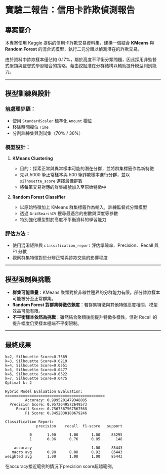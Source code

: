 # 實驗二報告：信用卡詐欺偵測報告

## 專案簡介

本專案使用 Kaggle 提供的信用卡詐欺交易資料集，建構一個結合 **KMeans** 與 **Random Forest** 的混合式模型，執行二元分類以偵測潛在的詐欺交易。

由於資料中詐欺樣本僅佔約 0.17%，屬於高度不平衡分類問題，因此採用非監督式聚類與監督式學習結合的策略，藉由挖掘潛在分群結構以輔助提升模型判別能力。

---

## 模型訓練與設計

### 前處理步驟：

* 使用 `StandardScaler` 標準化 `Amount` 欄位  
* 移除時間欄位 `Time`  
* 分割訓練集與測試集（70% / 30%）

### 模型設計：

1. **KMeans Clustering**

   * 目的：探索正常與異常樣本可能的潛在分群，並將群集標籤作為新特徵
   * 先以 5000 筆正常樣本與 500 筆詐欺樣本進行分群，並以 `silhouette_score` 選擇最佳群數
   * 將每筆交易對應的群集編號加入至原始特徵中

2. **Random Forest Classifier**

   * 以原始特徵加上 KMeans 群集標籤作為輸入，訓練監督式分類模型
   * 透過 `GridSearchCV` 搜尋最適合的樹數與深度等參數
   * 特別強化模型對於高度不平衡資料的學習能力

### 評估方法：

* 使用混淆矩陣與 `classification_report` 評估準確率、Precision、Recall 與 F1 分數
* 觀察群集特徵對於分辨正常與詐欺交易的影響程度

---

## 模型限制與挑戰

* **群集可能重疊**：KMeans 聚類對於非線性邊界的分群能力有限，部分詐欺樣本可能被分至正常群集。
* **Random Forest 對群集特徵依賴度**：若群集特徵與其他特徵高度相關，模型效益可能有限。
* **不平衡樣本依然為挑戰**：雖然結合聚類後能提升特徵多樣性，但對 Recall 的提升幅度仍受樣本極端不平衡限制。

---

## 最終成果

```plaintext
k=2, Silhouette Score=0.7569
k=3, Silhouette Score=0.6219
k=4, Silhouette Score=0.0551
k=5, Silhouette Score=0.0477
k=6, Silhouette Score=0.0522
k=7, Silhouette Score=0.0475
Optimal k: 2

Hybrid Model Evaluation Evaluation:
=============================================
         Accuracy: 0.9995201479348805
  Precision Score: 0.9572649572649573
     Recall Score: 0.7567567567567568
         F1 Score: 0.8452830188679246

Classification Report:
              precision    recall  f1-score   support

           0       1.00      1.00      1.00     85295
           1       0.96      0.76      0.85       148

    accuracy                           1.00     85443
   macro avg       0.98      0.88      0.92     85443
weighted avg       1.00      1.00      1.00     85443
```

在accuracy接近範例的情況下precision score超越範例。
